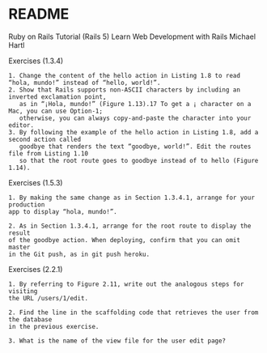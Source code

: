 # README

Ruby on Rails Tutorial (Rails 5) Learn Web Development with Rails
Michael Hartl


Exercises (1.3.4)

    1. Change the content of the hello action in Listing 1.8 to read “hola, mundo!” instead of “hello, world!”.
    2. Show that Rails supports non-ASCII characters by including an inverted exclamation point,
       as in “¡Hola, mundo!” (Figure 1.13).17 To get a ¡ character on a Mac, you can use Option-1;
       otherwise, you can always copy-and-paste the character into your editor.
    3. By following the example of the hello action in Listing 1.8, add a second action called 
       goodbye that renders the text “goodbye, world!”. Edit the routes file from Listing 1.10 
       so that the root route goes to goodbye instead of to hello (Figure 1.14). 
       
Exercises (1.5.3)
        
    1. By making the same change as in Section 1.3.4.1, arrange for your production 
    app to display “hola, mundo!”.
    
    2. As in Section 1.3.4.1, arrange for the root route to display the result 
    of the goodbye action. When deploying, confirm that you can omit master 
    in the Git push, as in git push heroku. 
    
    
Exercises (2.2.1)
    

    1. By referring to Figure 2.11, write out the analogous steps for visiting 
    the URL /users/1/edit.
    
    2. Find the line in the scaffolding code that retrieves the user from the database 
    in the previous exercise.
    
    3. What is the name of the view file for the user edit page? 